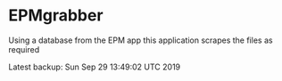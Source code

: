 # EPMgrabber
Using a database from the EPM app this application scrapes the files as required


Latest backup: Sun Sep 29 13:49:02 UTC 2019
